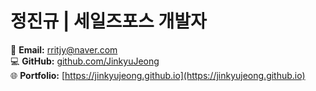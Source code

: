 # 정진규 | 세일즈포스 개발자

📧 **Email:** [rritjy@naver.com](mailto:rritjy@naver.com)  
💻 **GitHub:** [github.com/JinkyuJeong](https://github.com/JinkyuJeong)  
🌐 **Portfolio:** [https://jinkyujeong.github.io](https://jinkyujeong.github.io)
